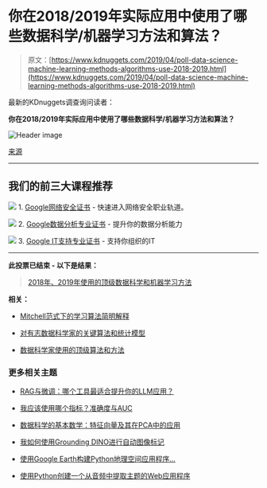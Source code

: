 # 你在2018/2019年实际应用中使用了哪些数据科学/机器学习方法和算法？

> 原文：[https://www.kdnuggets.com/2019/04/poll-data-science-machine-learning-methods-algorithms-use-2018-2019.html](https://www.kdnuggets.com/2019/04/poll-data-science-machine-learning-methods-algorithms-use-2018-2019.html)

最新的KDnuggets调查询问读者：

**你在2018/2019年实际应用中使用了哪些数据科学/机器学习方法和算法？**

![Header image](../Images/109acdee57d2381af6ccbf4f3eaa3db0.png)

[来源](https://wordstream-files-prod.s3.amazonaws.com/s3fs-public/machine-learning.png)

* * *

## 我们的前三大课程推荐

![](../Images/0244c01ba9267c002ef39d4907e0b8fb.png) 1\. [Google网络安全证书](https://www.kdnuggets.com/google-cybersecurity) - 快速进入网络安全职业轨道。

![](../Images/e225c49c3c91745821c8c0368bf04711.png) 2\. [Google数据分析专业证书](https://www.kdnuggets.com/google-data-analytics) - 提升你的数据分析能力

![](../Images/0244c01ba9267c002ef39d4907e0b8fb.png) 3\. [Google IT支持专业证书](https://www.kdnuggets.com/google-itsupport) - 支持你组织的IT

* * *

**此投票已结束 - 以下是结果：**

> [2018年、2019年使用的顶级数据科学和机器学习方法](https://www.kdnuggets.com/2019/04/top-data-science-machine-learning-methods-2018-2019.html)

**相关：**

+   [Mitchell范式下的学习算法简明解释](/2018/10/mitchell-paradigm-concise-explanation-learning-algorithms.html)

+   [对有志数据科学家的关键算法和统计模型](https://www.kdnuggets.com/2018/04/key-algorithms-statistical-models-aspiring-data-scientists.html)

+   [数据科学家使用的顶级算法和方法](/2016/09/poll-algorithms-used-data-scientists.html)

### 更多相关主题

+   [RAG与微调：哪个工具最适合提升你的LLM应用？](https://www.kdnuggets.com/rag-vs-finetuning-which-is-the-best-tool-to-boost-your-llm-application)

+   [我应该使用哪个指标？准确度与AUC](https://www.kdnuggets.com/2022/10/metric-accuracy-auc.html)

+   [数据科学的基本数学：特征向量及其在PCA中的应用](https://www.kdnuggets.com/2022/06/essential-math-data-science-eigenvectors-application-pca.html)

+   [我如何使用Grounding DINO进行自动图像标记](https://www.kdnuggets.com/2023/05/automatic-image-labeling-grounding-dino.html)

+   [使用Google Earth构建Python地理空间应用程序…](https://www.kdnuggets.com/2022/03/building-geospatial-application-python-google-earth-engine-greppo.html)

+   [使用Python创建一个从音频中提取主题的Web应用程序](https://www.kdnuggets.com/2023/01/creating-web-application-extract-topics-audio-python.html)
